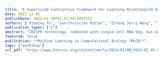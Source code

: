```yaml
---
title: "A Supervised Contrastive Framework for Learning Disentangled Representations of Cell Perturbation Data"
date: 2023-12-01
publishDate: 2024-01-30T02:25:59.509152Z
authors: ["Xinming Tu", "Jan-Christian Hutter", "Zitong Jerry Wang", "Takamasa Kudo", "Aviv Regev", "<u>Romain Lopez</u>"]
publication_types: ["2"]
abstract: "CRISPR technology, combined with single-cell RNA-Seq, has opened the way to large scale pooled perturbation screens, allowing more systematic interrogations of gene functions in cells at scale. However, such Perturb-seq data poses many analysis challenges, due to its high-dimensionality, high level of technical noise, and variable Cas9 efficiency. The single-cell nature of the data also poses its own challenges, as we observe the heterogeneity of phenotypes in the unperturbed cells, along with the effect of the perturbations. All in all, these characteristics make it difficult to discern subtler effects. Existing tools, like mixscape and ContrastiveVI, provide partial solutions, but may oversimplify biological dynamics, or have low power to characterize perturbations with a smaller effect size. Here, we address these limitations by introducing the Supervised Contrastive Variational Autoencoder (SC- VAE). SC-VAE integrates guide RNA identity with gene expression data, ensuring a more discriminative analysis, and adopts the Hilbert-Schmidt Independence Criterion as a way to achieve disentangled representations, separating the heterogeneity in the control population from the effect of the perturbations. Evaluation on large-scale data sets highlights SC-VAEtextquoterights superior sensitivity in identifying perturbation effects compared to ContrastiveVI, scVI and PCA. The perturbation embeddings better reflect known protein complexes (evaluated on CORUM), while its classifier offers promise in identifying assignment errors and cells escap- ing the perturbation phenotype. SC-VAE is readily applicable across diverse perturbation data sets."
featured: false
publication: "*Machine Learning in Computational Biology (MLCB)*"
tags: ["workshop"]
url_pdf: "https://www.biorxiv.org/content/early/2024/01/08/2024.01.05.574421"
---
```


